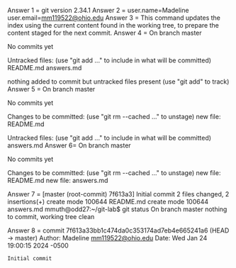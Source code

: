 Answer 1 = git version 2.34.1
Answer 2 = user.name=Madeline
user.email=mm119522@ohio.edu
Answer 3 =  This command updates the index using the current content found in the
       working tree, to prepare the content staged for the next commit. 
Answer 4 = On branch master

No commits yet

Untracked files:
  (use "git add <file>..." to include in what will be committed)
	README.md
	answers.md

nothing added to commit but untracked files present (use "git add" to track)
Answer 5 = On branch master

No commits yet

Changes to be committed:
  (use "git rm --cached <file>..." to unstage)
	new file:   README.md

Untracked files:
  (use "git add <file>..." to include in what will be committed)
	answers.md
Answer 6= On branch master

No commits yet

Changes to be committed:
  (use "git rm --cached <file>..." to unstage)
	new file:   README.md
	new file:   answers.md

Answer 7 = [master (root-commit) 7f613a3] Initial commit
 2 files changed, 2 insertions(+)
 create mode 100644 README.md
 create mode 100644 answers.md
mmuth@odd27:~/git-lab$ git status
On branch master
nothing to commit, working tree clean

Answer 8 = commit 7f613a33bb1c474da0c353174ad7eb4e665241a6 (HEAD -> master)
Author: Madeline <mm119522@ohio.edu>
Date:   Wed Jan 24 19:00:15 2024 -0500

    Initial commit


